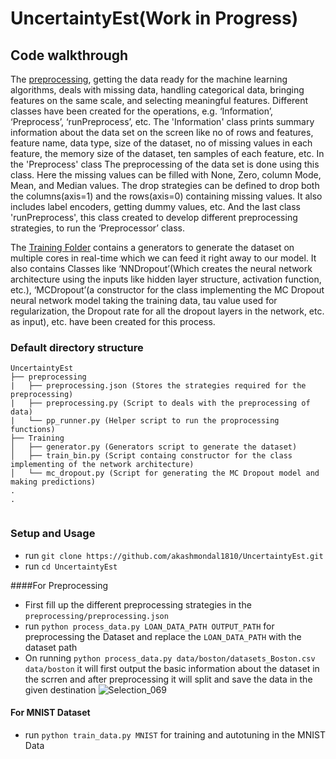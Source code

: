 # UncertaintyEst(Work in Progress)
## Code walkthrough
The [preprocessing](https://github.com/akashmondal1810/UncertaintyEst/tree/master/preprocessing), getting the data ready for the machine learning algorithms, deals with missing data, handling categorical data, bringing features on the same scale, and selecting meaningful features. Different classes have been created for the operations, e.g. ‘Information’, ‘Preprocess’, ‘runPreprocess’, etc. The 'Information' class prints summary information about the data set on the screen like no of rows and features, feature name, data type, size of the dataset, no of missing values in each feature, the memory size of the dataset,  ten samples of each feature, etc. In the 'Preprocess' class The preprocessing of the data set is done using this class. Here the missing values can be filled with None, Zero, column Mode, Mean, and Median values. The drop strategies can be defined to drop both the columns(axis=1) and the rows(axis=0) containing missing values. It also includes label encoders, getting dummy values, etc. And the last class 'runPreprocess', this class created to develop different preprocessing strategies, to run the ‘Preprocessor’ class.

The [Training Folder](https://github.com/akashmondal1810/UncertaintyEst/tree/master/training) contains a generators to generate the dataset on multiple cores in real-time which we can feed it right away to our model. It also contains Classes like ‘NNDropout’(Which creates the neural network architecture using the inputs like hidden layer structure, activation function, etc.), ‘MCDropout’(a constructor for the class implementing the MC Dropout neural network model taking the training data, tau value used for regularization, the Dropout rate for all the dropout layers in the network, etc. as input), etc. have been created for this process.

### Default directory structure

```
UncertaintyEst
├── preprocessing
|   ├── preprocessing.json (Stores the strategies required for the preprocessing)
|   ├── preprocessing.py (Script to deals with the preprocessing of data)
|   └── pp_runner.py (Helper script to run the proprocessing functions)
├── Training 
│   ├── generator.py (Generators script to generate the dataset)
│   ├── train_bin.py (Script containg constructor for the class implementing of the network architecture)
│   └── mc_dropout.py (Script for generating the MC Dropout model and making predictions)
.
.
    
```

### Setup and Usage
* run `git clone https://github.com/akashmondal1810/UncertaintyEst.git`
* run `cd UncertaintyEst`

####For Preprocessing
* First fill up the different preprocessing strategies in the `preprocessing/preprocessing.json`
* run `python process_data.py LOAN_DATA_PATH OUTPUT_PATH` for preprocessing the Dataset and replace the `LOAN_DATA_PATH` with the  dataset path
* On running `python process_data.py data/boston/datasets_Boston.csv data/boston` it will first output the basic information about the dataset in the scrren and after preprocessing it will split and save the data in the given destination
![Selection_069](https://user-images.githubusercontent.com/28530297/85549816-fc471a80-b63d-11ea-8530-4cd407a52aae.png)

#### For MNIST Dataset
* run `python train_data.py MNIST` for training and autotuning in the MNIST Data
